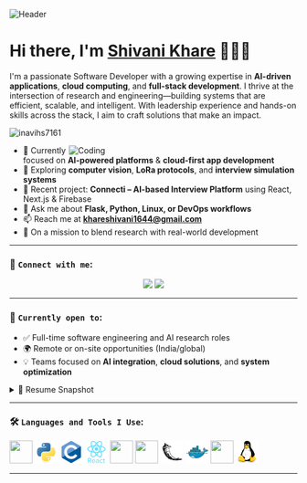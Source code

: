 ![Header](https://raw.githubusercontent.com/halfrost/halfrost/master/icons/header_.png)

# Hi there, I'm [Shivani Khare](https://www.linkedin.com/in/shivani-khare-a81856248/) 👩🏻‍💻

I'm a passionate Software Developer with a growing expertise in **AI-driven applications**, **cloud computing**, and **full-stack development**. I thrive at the intersection of research and engineering—building systems that are efficient, scalable, and intelligent. With leadership experience and hands-on skills across the stack, I aim to craft solutions that make an impact.

<p align="left">
  <img src="https://komarev.com/ghpvc/?username=inavihs7161&label=Profile%20views&color=ff69b4&style=flat" alt="inavihs7161" />
</p>

<img align="right" alt="Coding" width="400" src="https://media1.giphy.com/media/qgQUggAC3Pfv687qPC/giphy.gif" />

- 🎯 Currently focused on **AI-powered platforms** & **cloud-first app development**
- 🧪 Exploring **computer vision**, **LoRa protocols**, and **interview simulation systems**
- 🔭 Recent project: **Connecti – AI-based Interview Platform** using React, Next.js & Firebase
- 💬 Ask me about **Flask, Python, Linux, or DevOps workflows**
- 📫 Reach me at **khareshivani1644@gmail.com**
- 🌱 On a mission to blend research with real-world development

---

### 🔗 `Connect with me`:

<p align="center">
  <a href="https://github.com/inavihs7161"><img src="https://img.shields.io/badge/GitHub-%2312100E.svg?&style=for-the-badge&logo=github&logoColor=white" /></a>
  <a href="https://www.linkedin.com/in/shivani-khare-a81856248/"><img src="https://img.shields.io/badge/LinkedIn-%230077B5.svg?&style=for-the-badge&logo=linkedin&logoColor=white" /></a>
</p>

---

### 🚀 `Currently open to`:

- ✅ Full-time software engineering and AI research roles  
- 🌍 Remote or on-site opportunities (India/global)  
- 💡 Teams focused on **AI integration**, **cloud solutions**, and **system optimization**

<details>
  <summary>📃 Resume Snapshot</summary>

  ## 🎓 Education
  - **Roorkee College of Engineering**, B.Tech in Computer Science  
    Uttarakhand Technical University — *Expected June 2025*

  ## 💼 Experience Highlights
  - **AI Intern**, Farmicon India Pvt. Ltd.  
    → Improved CV model accuracy by 20% and automated preprocessing (30% effort saved)  
    → Deployed optimized models on cloud pipeline

  - **Development Team Lead**, IndoplanetX  
    → Led full-stack internal tool development for R&D  
    → Managed team of 4, optimized delivery speed by 25%  
    → Integrated ML with Flask backend for 60% task automation

  - **Research Intern**, IndoplanetX  
    → Studied LoRa/Zigbee/Bluetooth protocols for LEO satellite comms  
    → Worked on latency reduction in constrained IoT networks

</details>

---

### 🛠️ `Languages and Tools I Use`:

<p align="left">
  <a href="https://www.gnu.org/software/bash/" target="_blank"><img src="https://www.vectorlogo.zone/logos/gnu_bash/gnu_bash-icon.svg" width="40" height="40"/></a>
  <a href="https://www.python.org" target="_blank"><img src="https://raw.githubusercontent.com/devicons/devicon/master/icons/python/python-original.svg" width="40" height="40"/></a>
  <a href="https://www.cprogramming.com/" target="_blank"><img src="https://raw.githubusercontent.com/devicons/devicon/master/icons/c/c-original.svg" width="40" height="40"/></a>
  <a href="https://reactjs.org/" target="_blank"><img src="https://raw.githubusercontent.com/devicons/devicon/master/icons/react/react-original-wordmark.svg" width="40" height="40"/></a>
  <a href="https://nextjs.org/" target="_blank"><img src="https://cdn.worldvectorlogo.com/logos/nextjs-2.svg" width="40" height="40"/></a>
  <a href="https://www.djangoproject.com/" target="_blank"><img src="https://cdn.worldvectorlogo.com/logos/django.svg" width="40" height="40"/></a>
  <a href="https://flask.palletsprojects.com/" target="_blank"><img src="https://raw.githubusercontent.com/devicons/devicon/master/icons/flask/flask-original.svg" width="40" height="40"/></a>
  <a href="https://www.docker.com/" target="_blank"><img src="https://raw.githubusercontent.com/devicons/devicon/master/icons/docker/docker-original.svg" width="40" height="40"/></a>
  <a href="https://www.terraform.io/" target="_blank"><img src="https://www.vectorlogo.zone/logos/terraformio/terraformio-icon.svg" width="40" height="40"/></a>
  <a href="https://www.linux.org/" target="_blank"><img src="https://raw.githubusercontent.com/devicons/devicon/master/icons/linux/linux-original.svg" width="40" height="40"/></a>
</p>

---
